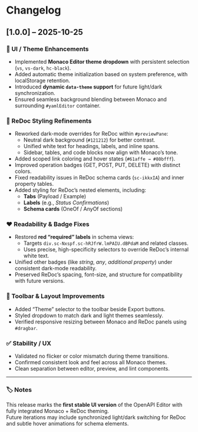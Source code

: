 # Changelog

## [1.0.0] – 2025-10-25
### 🎨 UI / Theme Enhancements
- Implemented **Monaco Editor theme dropdown** with persistent selection (`vs`, `vs-dark`, `hc-black`).
- Added automatic theme initialization based on system preference, with localStorage retention.
- Introduced **dynamic `data-theme` support** for future light/dark synchronization.
- Ensured seamless background blending between Monaco and surrounding `#yamlEditor` container.

### 🧱 ReDoc Styling Refinements
- Reworked dark-mode overrides for ReDoc within `#previewPane`:
  - Neutral dark background (`#121212`) for better contrast.
  - Unified white text for headings, labels, and inline spans.
  - Sidebar, tables, and code blocks now align with Monaco’s tone.
- Added scoped link coloring and hover states (`#61affe → #80bfff`).
- Improved operation badges (GET, POST, PUT, DELETE) with distinct colors.
- Fixed readability issues in ReDoc schema cards (`sc-ikkxIA`) and inner property tables.
- Added styling for ReDoc’s nested elements, including:
  - **Tabs** (Payload / Example)
  - **Labels** (e.g., *Status Confirmations*)
  - **Schema cards** (OneOf / AnyOf sections)

### ❤️ Readability & Badge Fixes
- Restored **red “required” labels** in schema views:
  - Targets `div.sc-Nxspf.sc-hRJfrW.lmPAIU.dBPdaM` and related classes.
  - Uses precise, high-specificity selectors to override ReDoc’s internal white text.
- Unified other badges (like *string*, *any*, *additional property*) under consistent dark-mode readability.
- Preserved ReDoc’s spacing, font-size, and structure for compatibility with future versions.

### 🧭 Toolbar & Layout Improvements
- Added “Theme” selector to the toolbar beside Export buttons.
- Styled dropdown to match dark and light themes seamlessly.
- Verified responsive resizing between Monaco and ReDoc panels using `#dragbar`.

### ✅ Stability / UX
- Validated no flicker or color mismatch during theme transitions.
- Confirmed consistent look and feel across all Monaco themes.
- Clean separation between editor, preview, and lint components.

---

### 🏷️ Notes
This release marks the **first stable UI version** of the OpenAPI Editor with fully integrated Monaco + ReDoc theming.  
Future iterations may include synchronized light/dark switching for ReDoc and subtle hover animations for schema elements.

